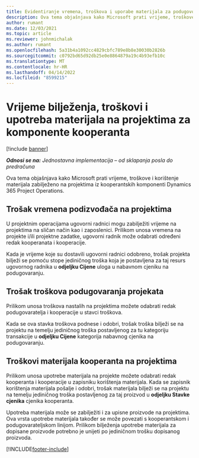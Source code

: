 ```yaml
---
title: Evidentiranje vremena, troškova i uporabe materijala za podugovorne komponente
description: Ova tema objašnjava kako Microsoft prati vrijeme, troškove i korištenje materijala zabilježeno na projektima iz kooperantskih komponenti Dynamics 365 Project Operations.
author: rumant
ms.date: 12/03/2021
ms.topic: article
ms.reviewer: johnmichalak
ms.author: rumant
ms.openlocfilehash: 5a31b4a1092cc4829cbfc789e8b8e30030b2826b
ms.sourcegitcommit: c0792bd65d92db25e0e8864879a19c4b93efb10c
ms.translationtype: MT
ms.contentlocale: hr-HR
ms.lasthandoff: 04/14/2022
ms.locfileid: "8599215"
---
```

# <a name="recording-time-expenses-and-material-usage-on-projects-for-subcontracted-components"></a>Vrijeme bilježenja, troškovi i upotreba materijala na projektima za komponente kooperanta

[!include [banner](../../includes/dataverse-preview.md)]

_**Odnosi se na:** Jednostavna implementacija – od sklapanja posla do predračuna_

Ova tema objašnjava kako Microsoft prati vrijeme, troškove i korištenje materijala zabilježeno na projektima iz kooperantskih komponenti Dynamics 365 Project Operations.

## <a name="costing-for-subcontractor-time-on-projects"></a>Trošak vremena podizvođača na projektima
U projektnim operacijama ugovorni radnici mogu zabilježiti vrijeme na projektima na sličan način kao i zaposlenici. Prilikom unosa vremena na projekte i/ili projektne zadatke, ugovorni radnik može odabrati određeni redak kooperanata i kooperacije.

Kada je vrijeme koje su dostavili ugovorni radnici odobreno, trošak projekta bilježi se pomoću stope jediničnog troška koja je postavljena za taj resurs ugovornog radnika u **odjeljku Cijene** uloga u nabavnom cjeniku na podugovaranju.

## <a name="costing-for-subcontracted-expenses-on-projects"></a>Trošak troškova podugovaranja projekata
Prilikom unosa troškova nastalih na projektima možete odabrati redak podugovaratelja i kooperacije u stavci troškova. 

Kada se ova stavka troškova podnese i odobri, trošak troška bilježi se na projektu na temelju jediničnog troška postavljenog za tu kategoriju transakcije u **odjeljku Cijene** kategorija nabavnog cjenika na podugovaranju.

## <a name="costing-for-subcontracted-materials-on-projects"></a>Troškovi materijala kooperanta na projektima
Prilikom unosa upotrebe materijala na projekte možete odabrati redak kooperanta i kooperacije u zapisniku korištenja materijala. Kada se zapisnik korištenja materijala pošalje i odobri, trošak materijala bilježi se na projektu na temelju jediničnog troška postavljenog za taj proizvod u **odjeljku Stavke cjenika** cjenika kooperanta.

Upotreba materijala može se zabilježiti i za upisne proizvode na projektima. Ova vrsta upotrebe materijala također se može povezati s kooperantskom i podugovarateljskom linijom. Prilikom bilježenja upotrebe materijala za dopisane proizvode potrebno je unijeti po jediničnom trošku dopisanog proizvoda. 


[!INCLUDE[footer-include](../../includes/footer-banner.md)]
